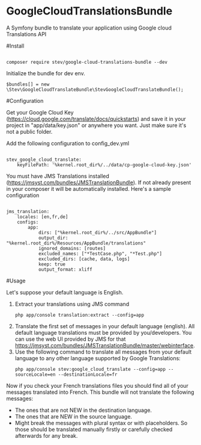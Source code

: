 # GoogleCloudTranslationsBundle
A Symfony bundle to translate your application using Google cloud Translations API

#Install
<pre><code>
composer require stev/google-cloud-translations-bundle --dev
</code></pre>

Initialize the bundle for dev env.
<pre><code>$bundles[] = new \Stev\GoogleCloudTranslateBundle\StevGoogleCloudTranslateBundle();</code></pre>

#Configuration

Get your Google Cloud Key (https://cloud.google.com/translate/docs/quickstarts) and save it in your project in "app/data/key.json" or anywhere you want. Just make sure it's not a public folder.

Add the following configuration to config_dev.yml
<pre><code>
stev_google_cloud_translate:
    keyFilePath: '%kernel.root_dir%/../data/cp-google-cloud-key.json'
</code></pre>

You must have JMS Translations installed (https://jmsyst.com/bundles/JMSTranslationBundle). If not already present in your composer it will be automatically installed.
Here's a sample configuration
<pre><code>
jms_translation:
    locales: [en,fr,de]
    configs:
        app:
            dirs: ["%kernel.root_dir%/../src/AppBundle"]
            output_dir: "%kernel.root_dir%/Resources/AppBundle/translations"
            ignored_domains: [routes]
            excluded_names: ["*TestCase.php", "*Test.php"]
            excluded_dirs: [cache, data, logs]
            keep: true
            output_format: xliff
</code></pre>

#Usage

Let's suppose your default language is English.
1. Extract your translations using JMS command
   <pre><code>php app/console translation:extract --config=app</code></pre>
2. Translate the first set of messages in your default language (english). All default language translations must be provided by you/developers. You can use the web UI provided by JMS for that https://jmsyst.com/bundles/JMSTranslationBundle/master/webinterface.
3. Use the following command to translate all messages from your default language to any other language supported by Google Translations:
   <pre><code>php app/console stev:google_cloud_translate --config=app --sourceLocale=en --destinationLocale=fr</code></pre>

Now if you check your French translations files you should find all of your messages translated into French.
This bundle will not translate the following messages:
- The ones that are not NEW in the destination language.
- The ones that are NEW in the source language.
- Might break the messages with plural syntax or with placeholders. So those should be translated manually firstly or carefully checked afterwards for any break.